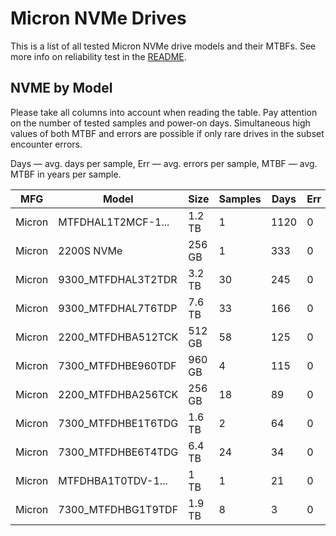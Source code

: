 Micron NVMe Drives
==================

This is a list of all tested Micron NVMe drive models and their MTBFs. See more
info on reliability test in the [README](https://github.com/linuxhw/EnterpriseDrive).

NVME by Model
------------

Please take all columns into account when reading the table. Pay attention on the
number of tested samples and power-on days. Simultaneous high values of both MTBF
and errors are possible if only rare drives in the subset encounter errors.

Days — avg. days per sample,
Err  — avg. errors per sample,
MTBF — avg. MTBF in years per sample.

| MFG       | Model              | Size   | Samples | Days  | Err   | MTBF   |
|-----------|--------------------|--------|---------|-------|-------|--------|
| Micron    | MTFDHAL1T2MCF-1... | 1.2 TB | 1       | 1120  | 0     | 3.07   |
| Micron    | 2200S NVMe         | 256 GB | 1       | 333   | 0     | 0.91   |
| Micron    | 9300_MTFDHAL3T2TDR | 3.2 TB | 30      | 245   | 0     | 0.67   |
| Micron    | 9300_MTFDHAL7T6TDP | 7.6 TB | 33      | 166   | 0     | 0.46   |
| Micron    | 2200_MTFDHBA512TCK | 512 GB | 58      | 125   | 0     | 0.34   |
| Micron    | 7300_MTFDHBE960TDF | 960 GB | 4       | 115   | 0     | 0.32   |
| Micron    | 2200_MTFDHBA256TCK | 256 GB | 18      | 89    | 0     | 0.25   |
| Micron    | 7300_MTFDHBE1T6TDG | 1.6 TB | 2       | 64    | 0     | 0.18   |
| Micron    | 7300_MTFDHBE6T4TDG | 6.4 TB | 24      | 34    | 0     | 0.09   |
| Micron    | MTFDHBA1T0TDV-1... | 1 TB   | 1       | 21    | 0     | 0.06   |
| Micron    | 7300_MTFDHBG1T9TDF | 1.9 TB | 8       | 3     | 0     | 0.01   |
